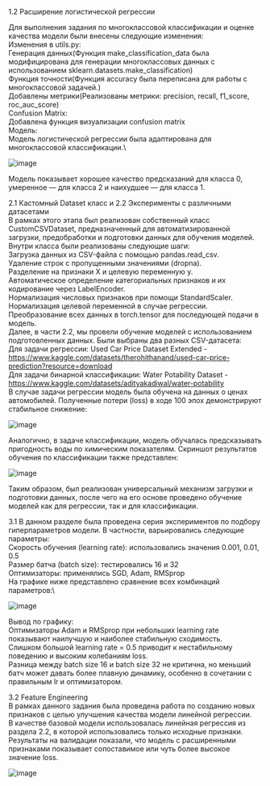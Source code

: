 1.2 Расширение логистической регрессии

Для выполнения задания по многоклассовой классификации и оценке качества модели были внесены следующие изменения:\
Изменения в utils.py:\
  Генерация данных(Функция make_classification_data была модифицирована для генерации многоклассовых данных с использованием sklearn.datasets.make_classification)\
  Функция точности(Функция accuracy была переписана для работы с многоклассовой задачей.)\
  Добавлены метрики(Реализованы метрики: precision, recall, f1_score, roc_auc_score)\
Confusion Matrix:\
Добавлена функция визуализации confusion matrix\
Модель:\
Модель логистической регрессии была адаптирована для многоклассовой классификации.\

![image](https://github.com/user-attachments/assets/2eb23d70-53e9-454c-bd13-d28af1028302)

Модель показывает хорошее качество предсказаний для класса 0, умеренное — для класса 2 и наихудшее — для класса 1.

2.1 Кастомный Dataset класс и 2.2 Эксперименты с различными датасетами\
В рамках этого этапа был реализован собственный класс CustomCSVDataset, предназначенный для автоматизированной загрузки, предобработки и подготовки данных для обучения моделей. Внутри класса были реализованы следующие шаги:\
Загрузка данных из CSV-файла с помощью pandas.read_csv.\
Удаление строк с пропущенными значениями (dropna).\
Разделение на признаки X и целевую переменную y.\
Автоматическое определение категориальных признаков и их кодирование через LabelEncoder.\
Нормализация числовых признаков при помощи StandardScaler.\
Нормализация целевой переменной в случае регрессии.\
Преобразование всех данных в torch.tensor для последующей подачи в модель.\
Далее, в части 2.2, мы провели обучение моделей с использованием подготовленных данных. Были выбраны два разных CSV-датасета:\
Для задачи регрессии: Used Car Price Dataset Extended - https://www.kaggle.com/datasets/therohithanand/used-car-price-prediction?resource=download \
Для задачи бинарной классификации: Water Potability Dataset - https://www.kaggle.com/datasets/adityakadiwal/water-potability \
В случае задачи регрессии модель была обучена на данных о ценах автомобилей. Полученные потери (loss) в ходе 100 эпох демонстрируют стабильное снижение:

![image](https://github.com/user-attachments/assets/1cd1789f-e164-43ed-a343-0ccb9acbd4a5)

Аналогично, в задаче классификации, модель обучалась предсказывать пригодность воды по химическим показателям. Скриншот результатов обучения по классификации также представлен:

![image](https://github.com/user-attachments/assets/b3021f14-9400-40b4-b572-cacfbdf1536a)

Таким образом, был реализован универсальный механизм загрузки и подготовки данных, после чего на его основе проведено обучение моделей как для регрессии, так и для классификации.

3.1
В данном разделе была проведена серия экспериментов по подбору гиперпараметров модели. В частности, варьировались следующие параметры:\
Скорость обучения (learning rate): использовались значения 0.001, 0.01, 0.5\
Размер батча (batch size): тестировались 16 и 32\
Оптимизаторы: применялись SGD, Adam, RMSprop\
На графике ниже представлено сравнение всех комбинаций параметров:\

![image](https://github.com/user-attachments/assets/13fda4fe-2632-4d68-b1d6-8d4d53854223)

Вывод по графику:\
Оптимизаторы Adam и RMSprop при небольших learning rate показывают наилучшую и наиболее стабильную сходимость.\
Слишком большой learning rate = 0.5 приводит к нестабильному поведению и высоким колебаниям loss.\
Разница между batch size 16 и batch size 32 не критична, но меньший батч может давать более плавную динамику, особенно в сочетании с правильным lr и оптимизатором.

3.2 Feature Engineering\
В рамках данного задания была проведена работа по созданию новых признаков с целью улучшения качества модели линейной регрессии.\
В качестве базовой модели использовалась линейная регрессия из раздела 2.2, в которой использовались только исходные признаки.\
Результаты на валидации показали, что модель с расширенными признаками показывает сопоставимое или чуть более высокое значение loss.

![image](https://github.com/user-attachments/assets/a18eada0-709f-40b3-a20f-6f6b351d9bf9)



